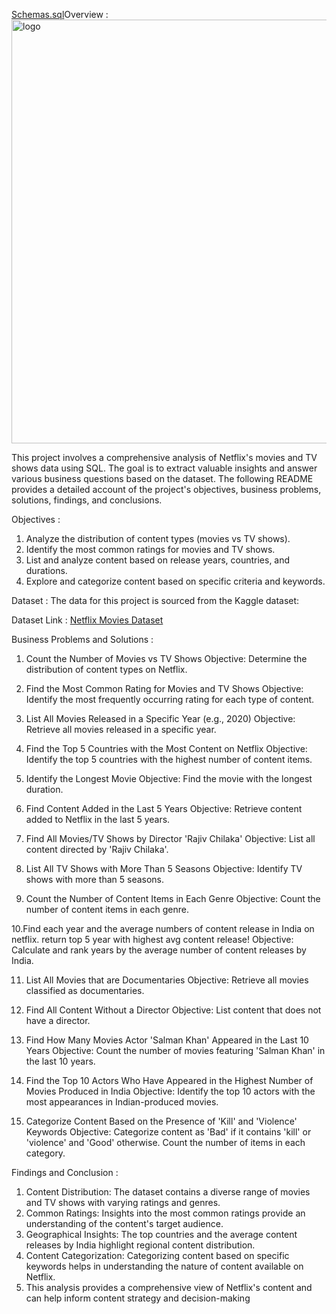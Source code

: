 [Schemas.sql](https://github.com/user-attachments/files/21983711/Schemas.sql)Overview :<img width="2226" height="678" alt="logo" src="https://github.com/user-attachments/assets/ca6c8d3c-7b50-4c76-b9b9-4f0096e2e19e" />

This project involves a comprehensive analysis of Netflix's movies and TV shows data using SQL. The goal is to extract valuable insights and answer various business questions based on the dataset. The following README provides a detailed account of the project's objectives, business problems, solutions, findings, and conclusions.

Objectives :
1. Analyze the distribution of content types (movies vs TV shows).
2. Identify the most common ratings for movies and TV shows.
3. List and analyze content based on release years, countries, and durations.
4. Explore and categorize content based on specific criteria and keywords.

Dataset :
The data for this project is sourced from the Kaggle dataset:

Dataset Link : [Netflix Movies Dataset](https://www.kaggle.com/shivamb/netflix-shows)

Business Problems and Solutions :

1. Count the Number of Movies vs TV Shows
Objective: Determine the distribution of content types on Netflix.

2. Find the Most Common Rating for Movies and TV Shows
Objective: Identify the most frequently occurring rating for each type of content.

3. List All Movies Released in a Specific Year (e.g., 2020)
Objective: Retrieve all movies released in a specific year.

4. Find the Top 5 Countries with the Most Content on Netflix
Objective: Identify the top 5 countries with the highest number of content items.

5. Identify the Longest Movie
Objective: Find the movie with the longest duration.

6. Find Content Added in the Last 5 Years
Objective: Retrieve content added to Netflix in the last 5 years.

7. Find All Movies/TV Shows by Director 'Rajiv Chilaka'
Objective: List all content directed by 'Rajiv Chilaka'.

8. List All TV Shows with More Than 5 Seasons
Objective: Identify TV shows with more than 5 seasons.

9. Count the Number of Content Items in Each Genre
Objective: Count the number of content items in each genre.

10.Find each year and the average numbers of content release in India on netflix.
return top 5 year with highest avg content release!
Objective: Calculate and rank years by the average number of content releases by India.

11. List All Movies that are Documentaries
Objective: Retrieve all movies classified as documentaries.

12. Find All Content Without a Director
Objective: List content that does not have a director.

13. Find How Many Movies Actor 'Salman Khan' Appeared in the Last 10 Years
Objective: Count the number of movies featuring 'Salman Khan' in the last 10 years.

14. Find the Top 10 Actors Who Have Appeared in the Highest Number of Movies Produced in India
Objective: Identify the top 10 actors with the most appearances in Indian-produced movies.

15. Categorize Content Based on the Presence of 'Kill' and 'Violence' Keywords
Objective: Categorize content as 'Bad' if it contains 'kill' or 'violence' and 'Good' otherwise. Count the number of items in each category.

Findings and Conclusion :
1. Content Distribution: The dataset contains a diverse range of movies and TV shows with varying ratings and genres.
2. Common Ratings: Insights into the most common ratings provide an understanding of the content's target audience.
3. Geographical Insights: The top countries and the average content releases by India highlight regional content distribution.
4. Content Categorization: Categorizing content based on specific keywords helps in understanding the nature of content available on Netflix.
5. This analysis provides a comprehensive view of Netflix's content and can help inform content strategy and decision-making
